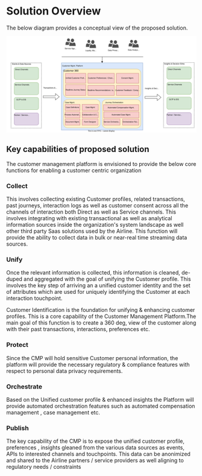 # Solution Overview
The below diagram provides a conceptual view of the proposed solution.

![Solution Conceptual View](Customer_Mgmt_Platform_Arch_Katas-CMP_Simplified_Conceptual.svg)


## Key capabilities of proposed solution

The customer management platform is envisioned to provide the below core functions for enabling a customer centric organization

### Collect
This involves collecting existing Customer profiles, related transactions, past journeys, interaction logs as well as customer consent across all the channels of interaction both Direct as well as Service channels. This involves integrating with existing transactional as well as analytical information sources inside the organization's system landscape as well other third party Saas solutions used by the Airline. This function will provide the ability to collect data in bulk or near-real time streaming data sources.

### Unify
Once the relevant information is collected, this information is cleaned, de-duped and aggregated with the goal of unifying the Customer profile. This involves the key step of arriving an a unified customer identity and the set of attributes which are used for uniquely identifying the Customer at each interaction touchpoint. 

Customer Identification is the foundation for unifying & enhancing customer profiles. This is a core capability of the Customer Management Platform.The main goal of this function is to create a 360 deg, view of the customer along with their past transactions, interactions, preferences etc.

### Protect
Since the CMP will hold sensitive Customer personal information, the platform will provide the necessary regulatory & compliance features with respect to personal data privacy requirements.


### Orchestrate
Based on the Unified customer profile & enhanced insights the Platform will provide automated orchestration features such as automated compensation management , case management etc.

### Publish
The key capability of the CMP is to expose the unified customer profile, preferences , insights gleaned from the various data sources as events, APIs to interested channels and touchpoints. This data can be anonimized and shared to the Airline partners / service providers as well aligning to regulatory needs / constraints
